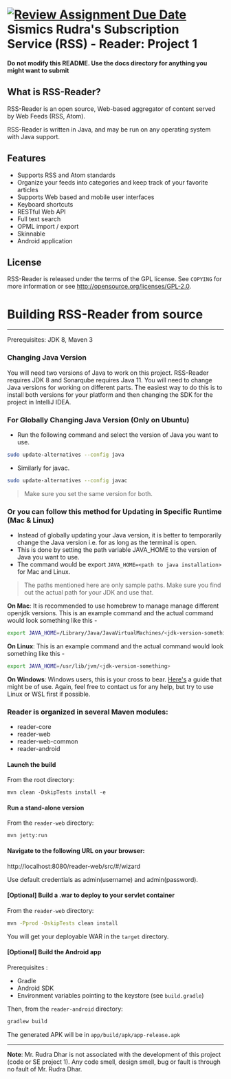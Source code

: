 [![Review Assignment Due Date](https://classroom.github.com/assets/deadline-readme-button-22041afd0340ce965d47ae6ef1cefeee28c7c493a6346c4f15d667ab976d596c.svg)](https://classroom.github.com/a/51CAWZT5)
Sismics Rudra's Subscription Service (RSS) - Reader: Project 1
==============

**Do not modify this README. Use the docs directory for anything you might want to submit**

What is RSS-Reader?
---------------

RSS-Reader is an open source, Web-based aggregator of content served by Web Feeds (RSS, Atom).

RSS-Reader is written in Java, and may be run on any operating system with Java support.

Features
--------


- Supports RSS and Atom standards
- Organize your feeds into categories and keep track of your favorite articles
- Supports Web based and mobile user interfaces
- Keyboard shortcuts
- RESTful Web API
- Full text search
- OPML import / export
- Skinnable
- Android application

License
-------

RSS-Reader is released under the terms of the GPL license. See `COPYING` for more
information or see <http://opensource.org/licenses/GPL-2.0>.

<!-- How to run
------------------------------------

RSS-Reader is packaged in several convenient formats. You can download an installer for your system on the [Download Page](https://www.sismics.com/reader/#!/download).

If you use Docker, you can try Reader easily with the following command :

    docker-compose -p reader -f reader-distribution-docker/docker-compose.yml up -->

# Building RSS-Reader from source
------------------------------------

Prerequisites: JDK 8, Maven 3

### Changing Java Version
You will need two versions of Java to work on this project. RSS-Reader requires JDK 8 and Sonarqube requires Java 11. You will need to change Java versions for working on different parts. The easiest way to do this is to install both versions for your platform and then changing the SDK for the project in IntelliJ IDEA. 

### For Globally Changing Java Version (Only on Ubuntu)
* Run the following command and select the version of Java you want to use.

```bash
sudo update-alternatives --config java
```
* Similarly for javac.

```bash
sudo update-alternatives --config javac
```
> Make sure you set the same version for both.

### Or you can follow this method for Updating in Specific Runtime (Mac & Linux)
* Instead of globally updating your Java version, it is better to temporarily change the Java version i.e. for as long as the terminal is open.
* This is done by setting the path variable JAVA_HOME to the version of Java you want to use.
* The command would be export `JAVA_HOME=<path to java installation>` for Mac and Linux.

> The paths mentioned here are only sample paths. Make sure you find out the actual path for your JDK and use that.

**On Mac**:
It is recommended to use homebrew to manage manage different openjdk versions. This is an example command and the actual command would look something like this -

```bash 
export JAVA_HOME=/Library/Java/JavaVirtualMachines/<jdk-version-something>/Contents/Home/
```

**On Linux**:
This is an example command and the actual command would look something like this -

```bash 
export JAVA_HOME=/usr/lib/jvm/<jdk-version-something>
```

**On Windows**:
Windows users, this is your cross to bear. [Here's](https://confluence.atlassian.com/doc/setting-the-java_home-variable-in-windows-8895.html) a guide that might be of use. Again, feel free to contact us for any help, but try to use Linux or WSL first if possible. 

### Reader is organized in several Maven modules:

  - reader-core
  - reader-web
  - reader-web-common
  - reader-android

<!-- First off, clone the repository: `git clone git@github.com:Meghanatedla/RSS-Reader.git` or download the sources from GitHub. -->

#### Launch the build

From the root directory:

    mvn clean -DskipTests install -e

#### Run a stand-alone version

From the `reader-web` directory:

    mvn jetty:run

#### Navigate to the following URL on your browser:

http://localhost:8080/reader-web/src/#/wizard

Use default credentials as admin(username) and admin(password).

#### [Optional] Build a .war to deploy to your servlet container

From the `reader-web` directory:

```bash
mvn -Pprod -DskipTests clean install
```

You will get your deployable WAR in the `target` directory.

#### [Optional] Build the Android app

Prerequisites :
  - Gradle
  - Android SDK
  - Environment variables pointing to the keystore (see `build.gradle`)

Then, from the `reader-android` directory:

```bash 
gradlew build
```
    
The generated APK will be in `app/build/apk/app-release.apk`

---
**Note**: Mr. Rudra Dhar is not associated with the development of this project (code or SE project 1). Any code smell, design smell, bug or fault is through no fault of Mr. Rudra Dhar.
